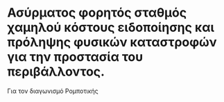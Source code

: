 # Ασύρματος φορητός σταθμός χαμηλού κόστους ειδοποίησης και πρόληψης φυσικών καταστροφών για την προστασία του περιβάλλοντος.
Για τον διαγωνισμό Ρομποτικής
